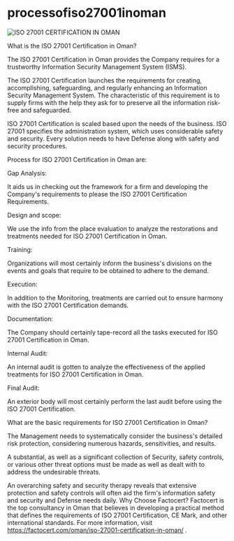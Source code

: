 # processofiso27001inoman

![ISO 27001 CERTIFICATION IN OMAN](https://user-images.githubusercontent.com/89084770/146930341-d655f8bf-74c7-4d3d-a33d-fd917c4834dd.png)

What is the ISO 27001 Certification in Oman?

The ISO 27001 Certification in Oman provides the Company requires for a trustworthy Information Security Management System (ISMS).

The ISO 27001 Certification launches the requirements for creating, accomplishing, safeguarding, and regularly enhancing an Information  Security Management System. The characteristic of this requirement is to supply firms with the help they ask for to preserve all the information risk-free and safeguarded.

ISO 27001 Certification is scaled based upon the needs of the business. ISO 27001 specifies the administration system, which uses considerable safety and security. Every solution needs to have Defense along with safety and security procedures.

Process for ISO 27001 Certification in Oman are:

Gap Analysis:

It aids us in checking out the framework for a firm and developing the Company's requirements to please the ISO 27001 Certification Requirements.

Design and scope:

We use the info from the place evaluation to analyze the restorations and treatments needed for ISO 27001 Certification in Oman.

Training:

Organizations will most certainly inform the business's divisions on the events and goals that require to be obtained to adhere to the demand.

Execution:

In addition to the Monitoring, treatments are carried out to ensure harmony with the ISO 27001 Certification demands.

Documentation:

The Company should certainly tape-record all the tasks executed for ISO 27001 Certification in Oman.

Internal Audit:

An internal audit is gotten to analyze the effectiveness of the applied treatments for ISO 27001 Certification in Oman.

Final Audit:

An exterior body will most certainly perform the last audit before using the ISO 27001 Certification.

What are the basic requirements for ISO 27001 Certification in Oman?

The Management needs to systematically consider the business's detailed risk protection, considering numerous hazards, sensitivities, and results.

A substantial, as well as a significant collection of Security, safety controls, or various other threat options must be made as well as dealt with to address the undesirable threats.

An overarching safety and security therapy reveals that extensive protection and safety controls will often aid the firm's information safety and security and Defense needs daily.
Why Choose Factocert?
Factocert is the top consultancy in Oman that believes in developing a practical method that defines the requirements of ISO 27001 Certification, CE Mark, and other international standards. For more information, visit <a href="url">https://factocert.com/oman/iso-27001-certification-in-oman/</a> .
